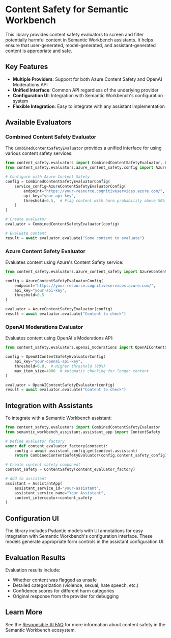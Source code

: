 # Content Safety for Semantic Workbench

This library provides content safety evaluators to screen and filter potentially harmful content in Semantic Workbench assistants. It helps ensure that user-generated, model-generated, and assistant-generated content is appropriate and safe.

## Key Features

- **Multiple Providers**: Support for both Azure Content Safety and OpenAI Moderations API
- **Unified Interface**: Common API regardless of the underlying provider
- **Configuration UI**: Integration with Semantic Workbench's configuration system
- **Flexible Integration**: Easy to integrate with any assistant implementation

## Available Evaluators

### Combined Content Safety Evaluator

The `CombinedContentSafetyEvaluator` provides a unified interface for using various content safety services:

```python
from content_safety.evaluators import CombinedContentSafetyEvaluator, CombinedContentSafetyEvaluatorConfig
from content_safety.evaluators.azure_content_safety.config import AzureContentSafetyEvaluatorConfig

# Configure with Azure Content Safety
config = CombinedContentSafetyEvaluatorConfig(
    service_config=AzureContentSafetyEvaluatorConfig(
        endpoint="https://your-resource.cognitiveservices.azure.com/",
        api_key="your-api-key",
        threshold=0.5,  # Flag content with harm probability above 50%
    )
)

# Create evaluator
evaluator = CombinedContentSafetyEvaluator(config)

# Evaluate content
result = await evaluator.evaluate("Some content to evaluate")
```

### Azure Content Safety Evaluator

Evaluates content using Azure's Content Safety service:

```python
from content_safety.evaluators.azure_content_safety import AzureContentSafetyEvaluator, AzureContentSafetyEvaluatorConfig

config = AzureContentSafetyEvaluatorConfig(
    endpoint="https://your-resource.cognitiveservices.azure.com/",
    api_key="your-api-key",
    threshold=0.5
)

evaluator = AzureContentSafetyEvaluator(config)
result = await evaluator.evaluate("Content to check")
```

### OpenAI Moderations Evaluator

Evaluates content using OpenAI's Moderations API:

```python
from content_safety.evaluators.openai_moderations import OpenAIContentSafetyEvaluator, OpenAIContentSafetyEvaluatorConfig

config = OpenAIContentSafetyEvaluatorConfig(
    api_key="your-openai-api-key",
    threshold=0.8,  # Higher threshold (80%)
    max_item_size=4000  # Automatic chunking for longer content
)

evaluator = OpenAIContentSafetyEvaluator(config)
result = await evaluator.evaluate("Content to check")
```

## Integration with Assistants

To integrate with a Semantic Workbench assistant:

```python
from content_safety.evaluators import CombinedContentSafetyEvaluator
from semantic_workbench_assistant.assistant_app import ContentSafety

# Define evaluator factory
async def content_evaluator_factory(context):
    config = await assistant_config.get(context.assistant)
    return CombinedContentSafetyEvaluator(config.content_safety_config)

# Create content safety component
content_safety = ContentSafety(content_evaluator_factory)

# Add to assistant
assistant = AssistantApp(
    assistant_service_id="your-assistant",
    assistant_service_name="Your Assistant",
    content_interceptor=content_safety
)
```

## Configuration UI

The library includes Pydantic models with UI annotations for easy integration with Semantic Workbench's configuration interface. These models generate appropriate form controls in the assistant configuration UI.

## Evaluation Results

Evaluation results include:
- Whether content was flagged as unsafe
- Detailed categorization (violence, sexual, hate speech, etc.)
- Confidence scores for different harm categories
- Original response from the provider for debugging

## Learn More

See the [Responsible AI FAQ](../../../RESPONSIBLE_AI_FAQ.md) for more information about content safety in the Semantic Workbench ecosystem.